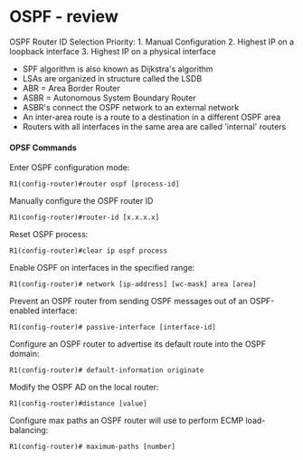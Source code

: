 # OSPF - review

OSPF Router ID Selection Priority:
	1. Manual Configuration
	2. Highest IP on a loopback interface
	3. Highest IP on a physical interface

- SPF algorithm is also known as Dijkstra's algorithm
- LSAs are organized in structure called the LSDB
- ABR = Area Border Router
- ASBR = Autonomous System Boundary Router
- ASBR's connect the OSPF network to an external network
- An inter-area route is a route to a destination in a different OSPF area
- Routers with all interfaces in the same area are called 'internal' routers

#### OPSF Commands

Enter OSPF configuration mode:
```
R1(config-router)#router ospf [process-id]
```

Manually configure the OSPF router ID
```
R1(config-router)#router-id [x.x.x.x]
```

Reset OSPF process:
```
R1(config-router)#clear ip ospf process
```

Enable OSPF on interfaces in the specified range:
```
R1(config-router)# network [ip-address] [wc-mask] area [area]
```

Prevent an OSPF router from sending OSPF messages out of an OSPF-enabled interface:
```
R1(config-router)# passive-interface [interface-id]
```

Configure an OSPF router to advertise its default route into the OSPF domain:
```
R1(config-router)# default-information originate
```

Modify the OSPF AD on the local router:
```
R1(config-router)#distance [value]
```

Configure max paths an OSPF router will use to perform ECMP load-balancing:
```
R1(config-router)# maximum-paths [number]
```



